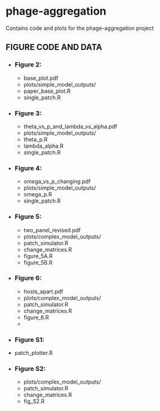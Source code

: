 # phage-aggregation

Contains code and plots for the phage-aggregation project

## FIGURE CODE AND DATA
 
- ### Figure 2:
  - base_plot.pdf
  - plots/simple_model_outputs/
  - paper_base_plot.R
  - single_patch.R
 
- ### Figure 3:
  - theta_vs_p_and_lambda_vs_alpha.pdf
  - plots/simple_model_outputs/
  - theta_p.R
  - lambda_alpha.R
  - single_patch.R

- ### Figure 4:
  - omega_vs_p_changing.pdf
  - plots/simple_model_outputs/
  - omega_p.R
  - single_patch.R
 
- ### Figure 5:
  - two_panel_revised.pdf
  - plots/complex_model_outputs/
  - patch_simulator.R
  - change_matrices.R
  - figure_5A.R
  - figure_5B.R

- ### Figure 6:
  - hosts_apart.pdf
  - plots/complex_model_outputs/
  - patch_simulator.R
  - change_matrices.R
  - figure_6.R
  - 
 - ### Figure S1:
  - patch_plotter.R

- ### Figure S2:
  - plots/complex_model_outputs/
  - patch_simulator.R
  - change_matrices.R
  - fig_S2.R
